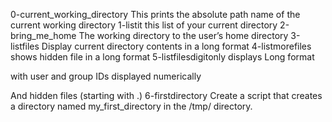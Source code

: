 0-current_working_directory This prints the absolute path name of the current working directory
1-listit this  list of your current directory
2-bring_me_home The working directory to the user’s home directory
3-listfiles Display current directory contents in a long format
4-listmorefiles shows hidden file in a long format
5-listfilesdigitonly displays Long format

with user and group IDs displayed numerically

And hidden files (starting with .)
6-firstdirectory Create a script that creates a directory named my_first_directory in the /tmp/ directory.
